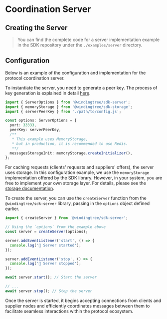 # Coordination Server

## Creating the Server

> You can find the complete code for a server implementation example in the SDK repository under the `./examples/server` directory.

## Configuration

Below is an example of the configuration and implementation for the protocol coordination server.

To instantiate the server, you need to generate a peer key. The process of key generation is explained in detail [here](/#peer-key-generation).

```typescript
import { ServerOptions } from '@windingtree/sdk-server';
import { memoryStorage } from '@windingtree/sdk-storage';
import { serverPeerKey } from './path/to/config.js';

const options: ServerOptions = {
  port: 33333,
  peerKey: serverPeerKey,
  /**
   * This example uses MemoryStorage,
   * but in production, it is recommended to use Redis.
   **/
  messagesStorageInit: memoryStorage.createInitializer(),
};
```

For caching requests (clients' requests and suppliers' offers), the server uses storage. In this configuration example, we use the `memoryStorage` implementation offered by the SDK library. However, in your system, you are free to implement your own storage layer. For details, please see the [storage documentation](./storage.md).

To create the server, you can use the `createServer` function from the `@windingtree/sdk-server` library, passing in the `options` object defined earlier.

```typescript
import { createServer } from '@windingtree/sdk-server';

// Using the `options` from the example above
const server = createServer(options);

server.addEventListener('start', () => {
  console.log('🚀 Server started');
});

server.addEventListener('stop', () => {
  console.log('👋 Server stopped');
});

await server.start(); // Start the server

// ...
await server.stop(); // Stop the server
```

Once the server is started, it begins accepting connections from clients and supplier nodes and efficiently coordinates messages between them to facilitate seamless interactions within the protocol ecosystem.
